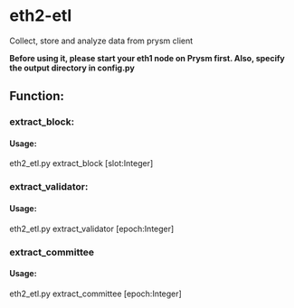# eth2-etl
Collect, store and analyze data from prysm client

**Before using it, please start your eth1 node on Prysm first. Also, specify the output directory in config.py**

## Function:
### **extract_block:**
#### Usage: 
eth2_etl.py extract_block [slot:Integer]


### **extract_validator:**
#### Usage: 
eth2_etl.py extract_validator [epoch:Integer]

### **extract_committee**
#### Usage: 
eth2_etl.py extract_committee [epoch:Integer]
